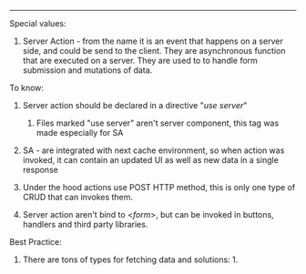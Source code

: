 ***

Special values:
1. Server Action - from the name it is an event that happens on a server side, and could be send to the client. They are asynchronous function that are executed on a server. They are used to to handle form submission and mutations of data.  


To know:
1. Server action should be declared in a directive "*use server*"
	1. Files marked "use server" aren't server component, this tag was made especially for SA
	
2. SA - are integrated with next cache environment, so when action was invoked, it can contain an updated UI as well as new data in a single response 
3. Under the hood actions use POST HTTP method, this is only one type of CRUD that can invokes them. 
4. Server action aren't bind to <*form*>, but can be invoked in buttons, handlers and third party libraries.

Best Practice:  
1. There are tons of types for fetching data and solutions:
	1. 